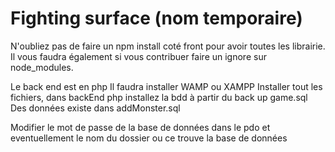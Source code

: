 # Fighting surface (nom temporaire)

N'oubliez pas de faire un npm install coté front pour avoir toutes les librairie. 
Il vous faudra également si vous contribuer faire un ignore sur node_modules.  

Le back end est en php 
Il faudra installer WAMP ou XAMPP
Installer tout les fichiers, dans backEnd php installez la bdd à partir du back up game.sql Des données existe dans addMonster.sql

Modifier le mot de passe de la base de données dans le pdo et eventuellement le nom du dossier ou ce trouve la base de données



